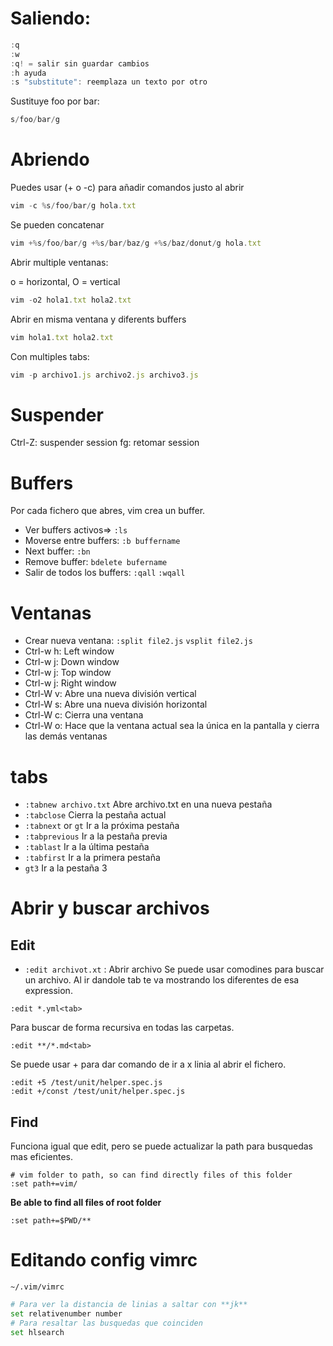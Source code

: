 # Saliendo:

```javascript
:q
:w
:q! = salir sin guardar cambios
:h ayuda
:s "substitute": reemplaza un texto por otro
```

Sustituye foo por bar:

```javascript
s/foo/bar/g
```

# Abriendo

Puedes usar (+ o -c) para añadir comandos justo al abrir

```javascript
vim -c %s/foo/bar/g hola.txt
```

Se pueden concatenar

```javascript
vim +%s/foo/bar/g +%s/bar/baz/g +%s/baz/donut/g hola.txt
```

Abrir multiple ventanas:

o = horizontal, O = vertical

```javascript
vim -o2 hola1.txt hola2.txt
```

Abrir en misma ventana y diferents buffers

```javascript
vim hola1.txt hola2.txt
```

Con multiples tabs:

```javascript
vim -p archivo1.js archivo2.js archivo3.js
```

# Suspender

Ctrl-Z: suspender session
fg: retomar session

# Buffers

Por cada fichero que abres, vim crea un buffer.
- Ver buffers activos=> `:ls`
- Moverse entre buffers: `:b buffername`
- Next buffer: `:bn`
- Remove buffer: `bdelete bufername`
- Salir de todos los buffers: `:qall` `:wqall`

# Ventanas

- Crear nueva ventana: `:split file2.js` `vsplit file2.js`
- Ctrl-w h: Left window
- Ctrl-w j: Down window
- Ctrl-w j: Top window
- Ctrl-w j: Right window 
- Ctrl-W v:     Abre una nueva división vertical
- Ctrl-W s:     Abre una nueva división horizontal
- Ctrl-W c:     Cierra una ventana
- Ctrl-W o:     Hace que la ventana actual sea la única en la pantalla y cierra las demás ventanas

# tabs

- `:tabnew archivo.txt`    Abre archivo.txt en una nueva pestaña
- `:tabclose`              Cierra la pestaña actual
- `:tabnext` or `gt`            Ir a la próxima pestaña
- `:tabprevious`        Ir a la pestaña previa
- `:tablast`            Ir a la última pestaña
- `:tabfirst`           Ir a la primera pestaña
- `gt3` Ir a la pestaña 3

# Abrir y buscar archivos

## Edit

- `:edit archivot.xt` : Abrir archivo
Se puede usar comodines para buscar un archivo. Al ir dandole tab te va mostrando los diferentes de esa expression.

```
:edit *.yml<tab>
```

Para buscar de forma recursiva en todas las carpetas.

```
:edit **/*.md<tab>
```

Se puede usar + para dar comando de ir a x linia al abrir el fichero.

```
:edit +5 /test/unit/helper.spec.js
:edit +/const /test/unit/helper.spec.js
```

## Find

Funciona igual que edit, pero se puede actualizar la path para busquedas mas eficientes.
```
# vim folder to path, so can find directly files of this folder
:set path+=vim/
```

**Be able to find all files of root folder**
```
:set path+=$PWD/**
```

# Editando config vimrc

```
~/.vim/vimrc
```

```bash
# Para ver la distancia de linias a saltar con **jk**
set relativenumber number
# Para resaltar las busquedas que coinciden
set hlsearch
```